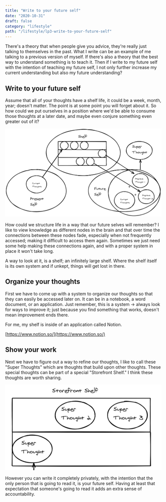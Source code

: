 ```yaml
---
title: "Write to your future self"
date: "2020-10-31"
draft: false
category: "lifestyle"
path: "/lifestyle/lp3-write-to-your-future-self"
---
```


There's a theory that when people give you advice, they're really just talking to themselves in the past. What I write can be an example of me talking to a previous version of myself. If there's also a theory that the best way to understand something is to teach it. Then if I write to my future self with the intention of teaching my future self, I not only further increase my current understanding but also my future understanding?

## Write to your future self

Assume that all of your thoughts have a shelf life, it could be a week, month, year; doesn't matter. The point is at some point you will forget about it. So how could we put ourselves in a position where we'd be able to consume those thoughts at a later date, and maybe even conjure something even greater out of it?

![write-to-your-future-self1.png](../assets/write-to-your-future-self1.png)

How could we structure life in a way that our future selves will remember? I like to view knowledge as different nodes in the brain and that over time the connections between these nodes fade, especially when not frequently accessed; making it difficult to access them again. Sometimes we just need some help making these connections again, and with a proper system in place it won't take long.

A way to look at it, is a shelf; an infinitely large shelf. Where the shelf itself is its own system and if unkept, things will get lost in there.

## Organize your thoughts

First we have to come up with a system to organize our thoughts so that they can easily be accessed later on. It can be in a notebook, a word document, or an application. Just remember, this is a system → always look for ways to improve it; just because you find something that works, doesn't mean improvement ends there.

For me, my shelf is inside of an application called Notion.

[https://www.notion.so/](https://www.notion.so/)

## Show your work

Next we have to figure out a way to refine our thoughts, I like to call these "Super Thoughts" which are thoughts that build upon other thoughts. These special thoughts can be part of a special "Storefront Shelf." I think these thoughts are worth sharing.

![write-to-your-future-self2.png](../assets/write-to-your-future-self2.png)

However you can write it completely privately, with the intention that the only person that is going to read it, is your future self. Having at least that expectation that someone's going to read it adds an extra sense of accountability.
